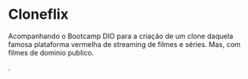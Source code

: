 # Cloneflix
Acompanhando o Bootcamp DIO para a criação de um clone daquela famosa plataforma vermelha de streaming de filmes e séries. Mas, com filmes de dominio publico.

.

